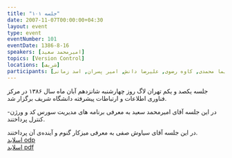 ```yaml
---
title: "جلسه ۱۰۱"
date: 2007-11-07T00:00:00+04:30
layout: event
type: event
eventNumber: 101
eventDate: 1386-8-16
speakers: [امیرمحمد سعید]
topics: [Version Control]
locations: [شریف]
participants: [ایریکس, سیاوش صفی, اشکان قاسمی, امیر محمد سعید, بهنام بهجت مرندی, علی یوسفی, حمیدرضا داوودی, بهنام توکلی کرمانی, علی مصلحی, سینا زاهدپور, فرید فرزانه, شهاب شیرازی, سعید تقوی, امیل صدق, فرزاد صداقت‌ بین, سیمین بهرامی, نیما محمدی, کاوه رضوی, علیرضا دانش, امیر پسران, اسد زمانی]
---
```

جلسه یکصد و یکم تهران لاگ روز چهارشنبه شانزدهم آبان ماه سال ۱۳۸۶ در مرکز فناوری اطلاعات و ارتباطات پیشرفته دانشگاه شریف برگزار شد.

در این جلسه آقای امیرمحمد سعید به معرفی برنامه های مدیریت سورس کد و ورژن-کنترل پرداختند.

در این جلسه آقای سیاوش صفی به معرفی میزکار گنوم و آینده‌ی آن پرداختند.  
[اسلاید odp](/events/presentations/101/scm.odp)  
[اسلاید pdf](/events/presentations/101/scm.pdf)